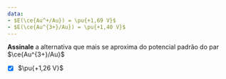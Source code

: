 ```yaml
---
data:
- $E(\ce{Au^+/Au}) = \pu{+1,69 V}$
- $E(\ce{Au^{3+}/Au}) = \pu{+1,40 V}$
---
```


**Assinale** a alternativa que mais se aproxima do potencial padrão do par $\ce{Au^{3+}/Au}$

- [x] $\pu{+1,26 V}$

